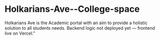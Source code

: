 # Holkarians-Ave--College-space
Holkarians Ave is the Academic portal with an aim to provide a holistic solution to all students needs.
Backend logic not deployed yet — frontend live on Vercel.”
